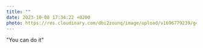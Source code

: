 ```yaml
---
title: ""
date: 2023-10-08 17:34:22 +0200
photo: https://res.cloudinary.com/dbi2zounq/image/upload/v1696779239/g4qybxerghcggtvoukwt.jpg
---
```

"You can do it"
